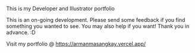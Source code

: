 This is my Developer and Illustrator portfolio

This is an on-going development. Please send some feedback if you find something you wanted to see. You may also help if you want! Thank you in advance. :D

Visit my portfolio @ https://armanmasangkay.vercel.app/
